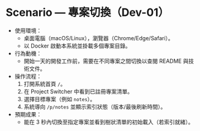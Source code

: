 # Scenario — 專案切換（Dev-01）

- 使用環境：
  - 桌面電腦（macOS/Linux），瀏覽器（Chrome/Edge/Safari）。
  - 以 Docker 啟動本系統並掛載多個專案目錄。
- 行為動機：
  - 開始一天的開發工作前，需要在不同專案之間切換以查閱 README 與技術文件。
- 操作流程：
  1. 打開系統首頁 `/`。
  2. 在 Project Switcher 中看到已註冊專案清單。
  3. 選擇目標專案（例如 `notes`）。
  4. 系統導向 `/p/notes` 並顯示索引狀態（版本/最後刷新時間）。
- 預期成果：
  - 能在 3 秒內切換至指定專案並看到樹狀清單的初始載入（若索引就緒）。
